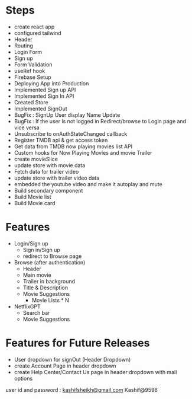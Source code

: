 # Steps
 - create react app
 - configured tailwind
 - Header
 - Routing
 - Login Form
 - Sign up
 - Form Validation
 - useRef hook
 - Firebase Setup
 - Deploying App into Production
 - Implemented Sign up API
 - Implemented Sign In API
 - Created Store
 - Implemented SignOut
 - BugFix : SignUp User display Name Update
 - BugFix : If the user is not logged in Redirect/browse to Login page and vice versa
 - Unsubscribe to onAuthStateChanged callback 
 - Register TMDB api & get access token
 - Get data from TMDB now playing movies list API
 - Custom hooks for Now Playing Movies and movie Trailer
 - create movieSlice
 - update store with movie data
 - Fetch data for trailer video
 - update store with trailer video data
 - embedded the youtube video and make it autoplay and mute
 - Build secondary component
 - Build Movie list
 - Build Movie card

# Features 
 - Login/Sign up
   - Sign in/Sign up
   - redirect to Browse page
 - Browse (after authentication)
   - Header
   - Main movie
    - Trailer in background
    - Title & Description
    - Movie Suggestions
         - Movie Lists * N
 - NetflixGPT
    - Search bar
    - Movie Suggestions


# Features for Future Releases

- User dropdown for signOut (Header Dropdown)
- create Account Page in header dropdown
- create Help Center/Contact Us page in header dropdown with mail options

user id and password : kashifsheikh@gmail.com
Kashif@9598